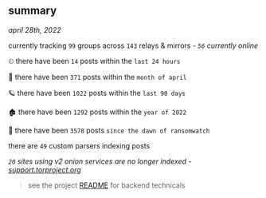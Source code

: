 
## summary
_april 28th, 2022_

currently tracking `99` groups across `143` relays & mirrors - _`56` currently online_

⏲ there have been `14` posts within the `last 24 hours`

🦈 there have been `371` posts within the `month of april`

🪐 there have been `1022` posts within the `last 90 days`

🏚 there have been `1292` posts within the `year of 2022`

🦕 there have been `3578` posts `since the dawn of ransomwatch`

there are `49` custom parsers indexing posts

_`20` sites using v2 onion services are no longer indexed - [support.torproject.org](https://support.torproject.org/onionservices/v2-deprecation/)_

> see the project [README](https://github.com/thetanz/ransomwatch#ransomwatch--) for backend technicals

